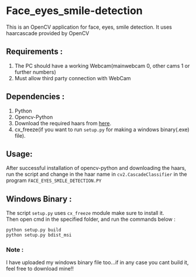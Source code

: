# Face_eyes_smile-detection
This is an OpenCV application for face, eyes, smile detection. It uses haarcascade provided by OpenCV

## Requirements :
1. The PC should have a working Webcam(mainwebcam 0, other cams 1 or further numbers)
2. Must allow third party connection with WebCam

## Dependencies :
1. Python     
2. Opencv-Python
3. Download the required haars from [here](https://github.com/opencv/opencv/tree/master/data/haarcascades).     
4. cx_freeze(if you want to run `setup.py` for making a windows binary(.exe) file).

## Usage:
After successful installation of opencv-python and downloading the haars, run the script and change in the haar name in `cv2.CascadeClassifier` in the program `FACE_EYES_SMILE_DETECTION.PY`

## Windows Binary : 
The script `setup.py` uses `cx_freeze` module make sure to install it.    
Then open cmd in the specified folder, and run the commands below :
```
python setup.py build
python setup.py bdist_msi
```
### Note : 
I have uploaded my windows binary file too...if in any case you cant build it, feel free to download mine!! 
